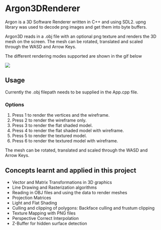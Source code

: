 # Argon3DRenderer
Argon is a 3D Software Renderer written in C++ and using SDL2.
upng library was used to decode png images and get them into byte buffers.

Argon3D reads in a .obj file with an optional png texture and renders the 3D mesh on the screen.
The mesh can be rotated, translated and scaled through the WASD and Arrow Keys.


The different rendering modes supported are shown in the gif below

![](https://github.com/ActualHomTanks/gifs/blob/main/argon.gif)

## Usage
Currently the .obj filepath needs to be supplied in the App.cpp file.

### Options
1. Press 1 to render the vertices and the wireframe.
2. Press 2 to render the wireframe only.
3. Press 3 to render the flat shaded model.
4. Press 4 to render the flat shaded model with wireframe.
5. Press 5 to render the textured model.
6. Press 6 to render the textured model with wireframe.

The mesh can be rotated, translated and scaled through the WASD and Arrow Keys.

## Concepts learnt and applied in this project
- Vector and Matrix Transformations in 3D graphics
- Line Drawing and Rasterization algorithms
- Reading in OBJ files and using the data to render meshes
- Projection Matrices
- Light and Flat Shading
- Culling and clipping of polygons: Backface culling and frustum clipping
- Texture Mapping with PNG files
- Perspective Correct Interpolation
- Z-Buffer for hidden surface detection

